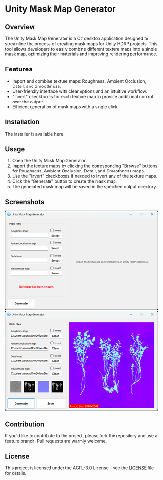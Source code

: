 # Unity Mask Map Generator

## Overview
The Unity Mask Map Generator is a C# desktop application designed to streamline the process of creating mask maps for Unity HDRP projects. This tool allows developers to easily combine different texture maps into a single mask map, optimizing their materials and improving rendering performance.

## Features
- Import and combine texture maps: Roughness, Ambient Occlusion, Detail, and Smoothness.
- User-friendly interface with clear options and an intuitive workflow.
- "Invert" checkboxes for each texture map to provide additional control over the output.
- Efficient generation of mask maps with a single click.

## Installation
The installer is available here.

## Usage
1. Open the Unity Mask Map Generator.
2. Import the texture maps by clicking the corresponding "Browse" buttons for Roughness, Ambient Occlusion, Detail, and Smoothness maps.
3. Use the "Invert" checkboxes if needed to invert any of the texture maps.
4. Click the "Generate" button to create the mask map.
5. The generated mask map will be saved in the specified output directory.

## Screenshots
![Screenshot](Screenshot0.png)
![Screenshot](Screenshot.png)

## Contribution
If you'd like to contribute to the project, please fork the repository and use a feature branch. Pull requests are warmly welcome.

## License
This project is licensed under the AGPL-3.0 License - see the [LICENSE](#) file for details.


